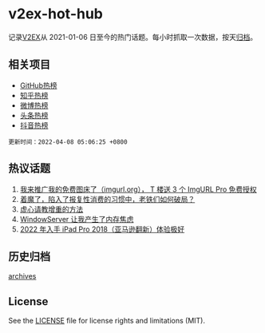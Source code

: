 # v2ex-hot-hub

 记录[V2EX](https://www.v2ex.com/)从 2021-01-06 日至今的热门话题。每小时抓取一次数据，按天[归档](archives)。
 
 ## 相关项目

- [GitHub热榜](https://github.com/snaildev/github-hot-hub)
- [知乎热榜](https://github.com/snaildev/zhihu-hot-hub)
- [微博热榜](https://github.com/snaildev/weibo-hot-hub)
- [头条热榜](https://github.com/snaildev/toutiao-hot-hub)
- [抖音热榜](https://github.com/snaildev/douyin-hot-hub)


 `更新时间：2022-04-08 05:06:25 +0800`

## 热议话题

1. [我来推广我的免费图床了（imgurl.org）， T 楼送 3 个 ImgURL Pro 免费授权](https://www.v2ex.com/t/845469)
1. [着魔了，陷入了报复性消费的习惯中，老铁们如何破局？](https://www.v2ex.com/t/845437)
1. [虚心请教增重的方法](https://www.v2ex.com/t/845509)
1. [WindowServer 让我产生了内存焦虑](https://www.v2ex.com/t/845423)
1. [2022 年入手 iPad Pro 2018（亚马逊翻新）体验极好](https://www.v2ex.com/t/845417)

## 历史归档

[archives](archives)

## License

See the [LICENSE](LICENSE) file for license rights and limitations (MIT).
